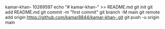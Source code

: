  kamar-khan-
10269597
echo "# kamar-khan-" >> README.md
git init
git add README.md
git commit -m "first commit"
git branch -M main
git remote add origin https://github.com/kamar8844/kamar-khan-.git
git push -u origin main
